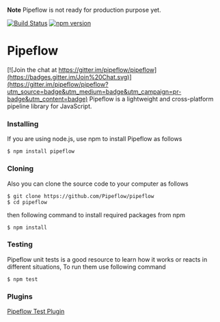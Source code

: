 **Note** Pipeflow is not ready for production purpose yet.

[![Build Status](https://travis-ci.org/pipeflow/pipeflow.svg?branch=master)](https://travis-ci.org/pipeflow/pipeflow)
[![npm version](https://badge.fury.io/js/pipeflow.svg)](https://www.npmjs.com/package/pipeflow)

# Pipeflow

[![Join the chat at https://gitter.im/pipeflow/pipeflow](https://badges.gitter.im/Join%20Chat.svg)](https://gitter.im/pipeflow/pipeflow?utm_source=badge&utm_medium=badge&utm_campaign=pr-badge&utm_content=badge)
Pipeflow is a lightweight and cross-platform pipeline library for JavaScript.

### Installing
If you are using node.js, use npm to install Pipeflow as follows
```
$ npm install pipeflow
```

### Cloning
Also you can clone the source code to your computer as follows
```
$ git clone https://github.com/Pipeflow/pipeflow
$ cd pipeflow
```
then following command to install required packages from npm
```
$ npm install
```

### Testing
Pipeflow unit tests is a good resource to learn how it works or reacts in different situations, To run them use following command
```
$ npm test
```

### Plugins
[Pipeflow Test Plugin](https://github.com/pipeflow/pipeflow-test)
